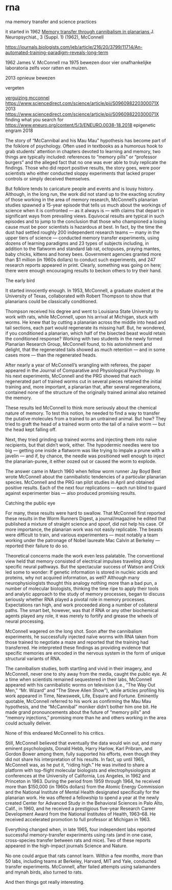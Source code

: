 # rna
rna memory transfer and science practices

it started in 1962
[Memory transfer through cannibalism in planarians
](https://scholar.google.com/scholar_lookup?title=Memory%20transfer%20through%20cannibalism%20in%20planarians&publication_year=1962&author=J.V.%20McConnell)
J. Neuropsychiat., 3 (Suppl. 1) (1962), McConnell

https://journals.biologists.com/jeb/article/216/20/3799/11714/An-automated-training-paradigm-reveals-long-term

1962 James V. McConnell  rna
1975 bewezen door vier onafhankelijke laboratoria zelfs voor ratten en muizen.

2013 opnieuw bewezen

vergeten

[verguizing mcconnel](https://www.apa.org/monitor/2010/06/memory-transfer) 
https://www.sciencedirect.com/science/article/pii/S096098220300071X 2013
https://www.sciencedirect.com/science/article/pii/S096098220300071X finding what you search for
https://www.eneuro.org/content/5/3/ENEURO.0038-18.2018
epigenetic engram 2018

The story of “McCannibal and his Mau Mau” hypothesis has become part of the folklore of psychology. Often used in textbooks as a humorous hook to grab students’ attention in chapters devoted to learning and memory, two things are typically included: references to “memory pills” or “professor burgers” and the alleged fact that no one was ever able to truly replicate the findings. Those who did report positive results, the story goes, were poor scientists who either conducted sloppy experiments that lacked proper controls or simply deceived themselves.

But folklore tends to caricature people and events and is lousy history. Although, in the long run, the work did not stand up to the exacting scrutiny of those working in the area of memory research, McConnell’s planarian studies spawned a 15-year episode that tells us much about the workings of science when it is confronted — as it always is — with claims that depart in significant ways from prevailing views. Equivocal results are typical in such episodes and to jump to the conclusion that those who championed a losing cause must be poor scientists is hazardous at best. In fact, by the time the dust had settled roughly 200 independent research teams — many in the upper tiers of science — conducted memory transfer experiments, using dozens of learning paradigms and 23 types of subjects including, in addition to the flatworm and standard lab rat, octopuses, praying mantes, baby chicks, kittens and honey bees. Government agencies granted more than $1 million (in 1960s dollars) to conduct such experiments, and 247 research reports appeared in print. Clearly, something was going on here; there were enough encouraging results to beckon others to try their hand.

The early bird

It started innocently enough. In 1953, McConnell, a graduate student at the University of Texas, collaborated with Robert Thompson to show that planarians could be classically conditioned.

Thompson received his degree and went to Louisiana State University to work with rats, while McConnell, upon his arrival at Michigan, stuck with worms. He knew that by cutting a planarian across the middle into head and tail sections, each part would regenerate its missing half. But, he wondered, if you conditioned a planarian, which half of the bisected beast would retain the conditioned response? Working with two students in the newly formed Planarian Research Group, McConnell found, to his astonishment and delight, that the regenerated tails showed as much retention — and in some cases more — than the regenerated heads.

After nearly a year of McConnell’s wrangling with referees, the paper appeared in the Journal of Comparative and Physiological Psychology. In his next experiments, McConnell and the PRG showed that each regenerated part of trained worms cut in several pieces retained the initial training and, more important, a planarian that, after several regenerations, contained none of the structure of the originally trained animal also retained the memory.

These results led McConnell to think more seriously about the chemical nature of memory. To test this notion, he needed to find a way to transfer the putative molecules from a trained to an untrained animal. But how? They tried to graft the head of a trained worm onto the tail of a naïve worm — but the head kept falling off.

Next, they tried grinding up trained worms and injecting them into naïve recipients, but that didn’t work, either. The hypodermic needles were too big — getting one inside a flatworm was like trying to impale a prune with a javelin — and if, by chance, the needle was positioned well enough to inject the planarian-puree, it either oozed out or caused the worm to explode.

The answer came in March 1960 when fellow worm runner Jay Boyd Best wrote McConnell about the cannibalistic tendencies of a particular planarian species. McConnell and the PRG ran pilot studies in April and obtained positive results. Each of the next four replications — each run blind to guard against experimenter bias — also produced promising results.

Catching the public eye

For many, these results were hard to swallow. That McConnell first reported these results in the Worm Runners Digest, a journal/magazine he edited that published a mixture of straight science and spoof, did not help his case. Of more importance, the planarian work was not easily replicable. The beasts were difficult to train, and various experimenters — most notably a team working under the patronage of Nobel laureate Mac Calvin at Berkeley — reported their failure to do so.

Theoretical concerns made the work even less palatable. The conventional view held that memory consisted of electrical impulses traveling along specific neural pathways. But the spectacular success of Watson and Crick led some to wonder: If genetic information is stored in nucleic acids and proteins, why not acquired information, as well? Although many neurophysiologists thought this analogy nothing more than a bad pun, a number of molecular biologists, thinking the time ripe to apply their tools and analytic approach to the study of memory processes, began to discuss seriously whether RNA played a pivotal role in memory processes. Expectations ran high, and work proceeded along a number of collateral paths. The smart bet, however, was that if RNA or any other biochemical agents played any role, it was merely to fortify and grease the wheels of neural processing.

McConnell wagered on the long shot. Soon after the cannibalism experiments, he successfully injected naïve worms with RNA taken from those trained to negotiate a maze and reported that the training had transferred. He interpreted these findings as providing evidence that specific memories are encoded in the nervous system in the form of unique structural variants of RNA.

The cannibalism studies, both startling and vivid in their imagery, and McConnell, never one to shy away from the media, caught the public eye. At a time when scientists remained sequestered in their labs, McConnell appeared with his cannibalistic worms on television (i.e., “The Way Out Men,” “Mr. Wizard” and “The Steve Allen Show”), while articles profiling his work appeared in Time, Newsweek, Life, Esquire and Fortune. Eminently quotable, McConnell referred to his work as confirming the Mau Mau hypothesis, and the “McCannibal” moniker didn’t bother him one bit. He made grand pronouncements about the future of “memory pills” and “memory injections,” promising more than he and others working in the area could actually deliver.

None of this endeared McConnell to his critics.

Still, McConnell believed that eventually the data would win out, and many eminent psychologists, Donald Hebb, Harry Harlow, Karl Pribram, and Gordon Bower among them, fully supported his efforts, even though they did not share his interpretation of his results. In fact, up until 1965, McConnell was, as he put it, “riding high.” He was invited to share a platform with top-flight molecular biologists and electrophysiologists at conferences at the University of California, Los Angeles, in 1962 and Princeton in 1963. During the period from 1959 through 1964, he received more than $150,000 (in 1960s dollars) from the Atomic Energy Commission and the National Institute of Mental Health designated specifically for the planarian work. He was offered a fellowship to spend a year at the newly created Center for Advanced Study in the Behavioral Sciences in Palo Alto, Calif., in 1960, and he received a prestigious five-year Research Career Development Award from the National Institutes of Health, 1963–68. He received accelerated promotion to full professor at Michigan in 1963.

Everything changed when, in late 1965, four independent labs reported successful memory-transfer experiments using rats (and in one case, cross-species transfer between rats and mice). Two of these reports appeared in the high-impact journals Science and Nature.

No one could argue that rats cannot learn. Within a few months, more than 50 labs, including teams at Berkeley, Harvard, MIT and Yale, conducted transfer experiments. McConnell, after failed attempts using salamanders and mynah birds, also turned to rats.

And then things got really interesting.









